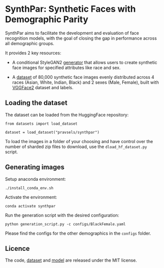 # SynthPar: Synthetic Faces with Demographic Parity

SynthPar aims to facilitate the development and evaluation of face recognition models, with the goal of closing the gap in performance across all demographic groups.

It provides 2 key resources:

- A conditional StyleGAN2 [generator](https://huggingface.co/pravsels/synthpar) that allows users to create synthetic face images for specified attributes like race and sex.
    
- A [dataset](https://huggingface.co/datasets/pravsels/synthpar) of 80,000 synthetic face images evenly distributed across 4 races (Asian, White, Indian, Black) and 2 sexes (Male, Female), built with [VGGFace2](https://github.com/ox-vgg/vgg_face2) dataset and labels.


## Loading the dataset

The dataset can be loaded from the HuggingFace repository:

```
from datasets import load_dataset

dataset = load_dataset("pravsels/synthpar")
```

To load the images in a folder of your choosing and have control over the number of sharded zip files to download, use the `dload_hf_dataset.py` script. 


## Generating images

Setup anaconda environment:
```
./install_conda_env.sh
```

Activate the environment:
```
conda activate synthpar
```

Run the generation script with the desired configuration:
```
python generation_script.py -c configs/BlackFemale.yaml
```

Please find the configs for the other demographics in the `configs` folder. 


## Licence 

The code, [dataset](https://huggingface.co/datasets/pravsels/synthpar) and [model](https://huggingface.co/pravsels/synthpar) are released under the MIT license. 
